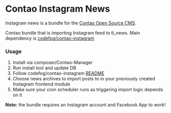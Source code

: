 # Contao Instagram News

Instagram news is a bundle for the [Contao Open Source CMS](https://contao.org).

Contao bundle that is importing Instagram feed to tl_news. Main dependency is [codefog/contao-instagram](https://github.com/codefog/contao-instagram)

### Usage
1. Install via composer/Contao-Manager
2. Run install tool and update DB
3. Follow codefog/contao-instagram [README](https://github.com/codefog/contao-instagram/blob/master/docs/README.md)
4. Choose news archives to import posts to in your previously created Instagram frontend module
5. Make sure your cron scheduler runs as triggering import logic depends on it

**Note:** the bundle requires an Instagram account and Facebook App to work!
